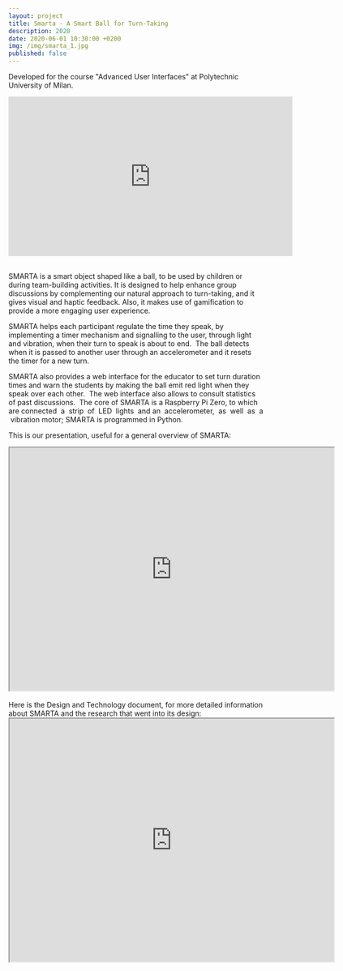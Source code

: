 ```yaml
---
layout: project
title: Smarta - A Smart Ball for Turn-Taking
description: 2020
date: 2020-06-01 10:30:00 +0200
img: /img/smarta_1.jpg
published: false
---
```


Developed for the course "Advanced User Interfaces" at Polytechnic University of Milan.

<div class="video-container">
<iframe width="560" height="315" src="https://www.youtube.com/embed/6qtB3q5H2Is" title="YouTube video player" frameborder="0" allow="accelerometer; autoplay; clipboard-write; encrypted-media; gyroscope; picture-in-picture" allowfullscreen></iframe>
</div>
<br />

SMARTA is a smart object shaped like a ball, to be used by children or during team-building activities. It is designed to help enhance group discussions by complementing our natural approach to turn-taking, and it gives visual and haptic feedback. Also, it makes use of gamification to provide a more engaging user experience.


SMARTA helps each participant regulate the time they speak, by implementing a timer mechanism and signalling to the user, through light and vibration, when their turn to speak is about to end.  The ball detects when it is passed to another user through an accelerometer and it resets the timer for
a new turn. 


SMARTA also provides a web interface for the educator to set turn duration times and warn the students by making the ball emit red light when they speak over each other.  The web interface also allows to consult statistics of past discussions.  The core of SMARTA is a Raspberry Pi Zero, to which are connected  a  strip  of  LED  lights  and an  accelerometer,  as  well  as  a  vibration motor; SMARTA is programmed in Python.

<!-- <div class="img_row">
	<img class="col one" src="{{ site.baseurl }}/img/smarta_1.jpg" alt="" title="example image"/>
	<img class="col one" src="{{ site.baseurl }}/img/smarta_2.jpg" alt="" title="example image"/>
</div> -->
This is our presentation, useful for a general overview of SMARTA:

<div class="slides-container"><iframe src="https://drive.google.com/file/d/1HnzePCXdXAbEIBGTdfkfA5OPUt4y_uzH/preview" width="640" height="480"></iframe></div>
<br />
Here is the Design and Technology document, for more detailed information about SMARTA and the research that went into its design: 

<div class="cv-container">
<iframe src="https://drive.google.com/file/d/1iLPlCtsSwbEfFP7GX2hwgqSP-SK2pPB3/preview" width="640" height="480"></iframe>
</div>